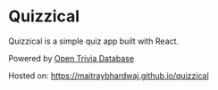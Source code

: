 # Quizzical

Quizzical is a simple quiz app built with React.

Powered by <a href="https://opentdb.com">Open Trivia Database</a>

Hosted on: https://maitraybhardwaj.github.io/quizzical

